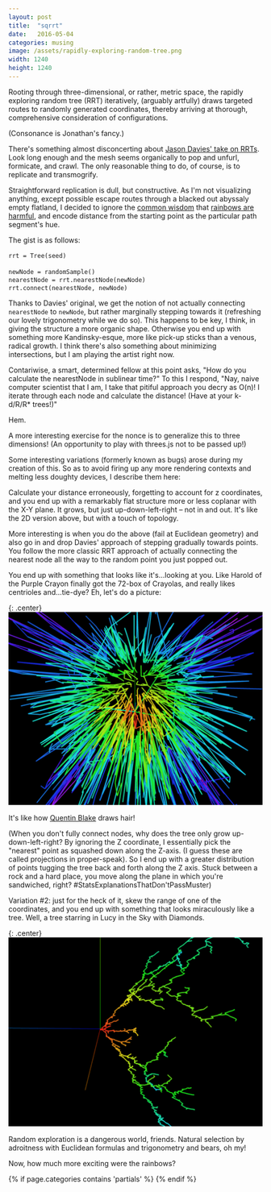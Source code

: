 ```yaml
---
layout: post
title:  "sqrrt"
date:   2016-05-04
categories: musing
image: /assets/rapidly-exploring-random-tree.png
width: 1240
height: 1240
---
```

Rooting through three-dimensional, or rather, metric space, the rapidly exploring random tree (RRT) iteratively, 
(arguably artfully) draws targeted routes to randomly generated coordinates, thereby arriving at thorough, 
comprehensive consideration of configurations.

(Consonance is Jonathan's fancy.)

There's something almost disconcerting about [Jason Davies' take on RRTs](https://www.jasondavies.com/rrt/).
Look long enough and the mesh seems organically to pop and unfurl, formicate, and crawl. The only reasonable
thing to do, of course, is to replicate and transmogrify.

Straightforward replication is dull, but constructive. As I'm not visualizing anything, except possible escape routes
through a blacked out abyssaly empty flatland, I decided to ignore the 
[common wisdom](http://www.scribblelive.com/blog/2012/04/04/rainbow-color-scales/) that 
[rainbows are harmful](http://bl.ocks.org/mbostock/3290752), and encode distance from the starting point as the particular 
path segment's hue.

<div id="rrt2d" role='img' class="square" title="2D rapidly exploring random tree"></div>

The gist is as follows:

```
rrt = Tree(seed)

newNode = randomSample()
nearestNode = rrt.nearestNode(newNode)
rrt.connect(nearestNode, newNode)

```

Thanks to Davies' original, we get the notion of not actually connecting `nearestNode` to `newNode`, but 
rather marginally stepping towards it (refreshing our lovely trigonometry while we do so). This happens to be
key, I think, in giving the structure a more organic shape. Otherwise you end up with something more 
Kandinsky-esque, more like pick-up sticks than a venous, radical growth. I think there's also something about
minimizing intersections, but I am playing the artist right now.

Contariwise, a smart, determined fellow at this point asks, "How do you calculate the nearestNode in sublinear time?"
To this I respond, "Nay, naive computer scientist that I am, I take that pitiful approach you decry as O(n)! I 
iterate through each node and calculate the distance! (Have at your k-d/R/R* trees!)"

Hem. 

A more interesting exercise for the nonce is to generalize this to three dimensions! (An opportunity to play 
with threes.js not to be passed up!)

<div id="rrt3d" role='img' class="square" title="3D rapidly exploring random tree"></div>

Some interesting variations (formerly known as bugs) arose during my creation of this. So as to avoid firing
up any more rendering contexts and melting less doughty devices, I describe them here:

Calculate your distance erroneously, forgetting to account for z coordinates, and you end up with a 
remarkably flat structure more or less coplanar with the X-Y plane. It grows, but just up-down-left-right –
not in and out. It's like the 2D version above, but with a touch of topology. 
 
More interesting is when you do the above (fail at Euclidean geometry) and also go in and drop Davies' approach 
of stepping gradually towards points. You follow the more classic RRT approach of actually connecting the nearest
node all the way to the random point you just popped out.

You end up with something that looks like it's...looking at you. Like Harold of the Purple Crayon finally
got the 72-box of Crayolas, and really likes centrioles and...tie-dye? Eh, let's do a picture:

{: .center}
![Erroneous Distance Calculation on RRT](/assets/rrt-erroneous-distance.png)

It's like how [Quentin Blake](https://en.wikipedia.org/wiki/The_Twits#/media/File:The_Twits_first_edition.jpg) draws hair!

(When you don't fully connect nodes, why does the tree only grow up-down-left-right? By ignoring the Z coordinate, I essentially
pick the "nearest" point as squashed down along the Z-axis. (I guess these are called projections in proper-speak). 
So I end up with a greater distribution of points tugging the tree back and forth along the Z axis. 
Stuck between a rock and a hard place, you move along the plane in which you're sandwiched, right?
#StatsExplanationsThatDon'tPassMuster)

Variation #2: just for the heck of it, skew the range of one of the coordinates, and you end up
with something that looks miraculously like a tree. Well, a tree starring in Lucy in the Sky with Diamonds.

{: .center}
![Skewed RRT looks like Rainbow Tree](/assets/rrt-tree.png)

Random exploration is a dangerous world, friends. Natural selection by adroitness with Euclidean formulas
and trigonometry and bears, oh my!

Now, how much more exciting were the rainbows?

{% if page.categories contains 'partials' %}
<span load-js='//cdnjs.cloudflare.com/ajax/libs/d3/3.5.16/d3.min.js'></span>
<span load-js='/js/rrt2.js'></span>
<span load-js='//cdnjs.cloudflare.com/ajax/libs/three.js/r76/three.min.js'></span>
<span load-js='/js/rrt3.js'></span>
{% endif %}

